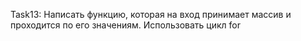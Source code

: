 Task13:
Написать функцию, которая на вход принимает массив и проходится по его значениям. Использовать цикл for
